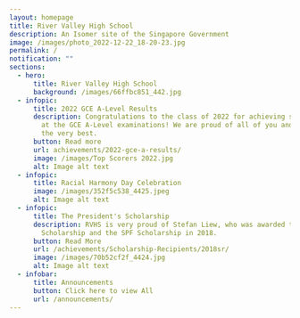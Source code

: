 ```yaml
---
layout: homepage
title: River Valley High School
description: An Isomer site of the Singapore Government
image: /images/photo_2022-12-22_18-20-23.jpg
permalink: /
notification: ""
sections:
  - hero:
      title: River Valley High School
      background: /images/66ffbc851_442.jpg
  - infopic:
      title: 2022 GCE A-Level Results
      description: Congratulations to the class of 2022 for achieving stellar results
        at the GCE A-Level examinations! We are proud of all of you and wish you
        the very best.
      button: Read more
      url: achievements/2022-gce-a-results/
      image: /images/Top Scorers 2022.jpg
      alt: Image alt text
  - infopic:
      title: Racial Harmony Day Celebration
      image: /images/352f5c538_4425.jpeg
      alt: Image alt text
  - infopic:
      title: The President's Scholarship
      description: RVHS is very proud of Stefan Liew, who was awarded the President's
        Scholarship and the SPF Scholarship in 2018.
      button: Read More
      url: /achievements/Scholarship-Recipients/2018sr/
      image: /images/70b52cf2f_4424.jpg
      alt: Image alt text
  - infobar:
      title: Announcements
      button: Click here to view All
      url: /announcements/
---
```

